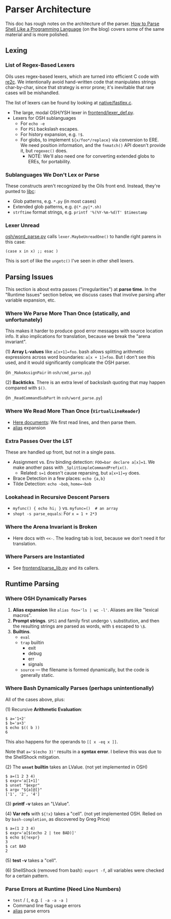 Parser Architecture
===================

This doc has rough notes on the architecture of the parser.  [How to Parse
Shell Like a Programming Language][parse-shell] (on the blog) covers some of
the same material and is more polished.

<div id="toc">
</div>

## Lexing

[parse-shell]: https://www.oilshell.org/blog/2019/02/07.html

### List of Regex-Based Lexers

Oils uses regex-based lexers, which are turned into efficient C code with
[re2c]($xref).  We intentionally avoid hand-written code that manipulates
strings char-by-char, since that strategy is error prone; it's inevitable that
rare cases will be mishandled.

The list of lexers can be found by looking at [native/fastlex.c]($oil-src).

- The large, modal OSH/YSH lexer in [frontend/lexer_def.py]($oil-src).
- Lexers for OSH sublanguages
  - For `echo -e`
  - For `PS1` backslash escapes.
  - For history expansion, e.g. `!$`.
  - For globs, to implement `${x/foo*/replace}` via conversion to ERE.  We need
    position information, and the `fnmatch()` API doesn't provide it, but
    `regexec()` does.
    - NOTE: We'll also need one for converting extended globs to EREs, for
      portability.

[re2c]: http://re2c.org/

### Sublanguages We Don't Lex or Parse

These constructs aren't recognized by the Oils front end.  Instead, they're
punted to [libc]($xref):

- Glob patterns, e.g. `*.py` (in most cases)
- Extended glob patterns, e.g. `@(*.py|*.sh)`
- `strftime` format strings, e.g. `printf '%(%Y-%m-%d)T' $timestamp`

### Lexer Unread

[osh/word_parse.py]($oil-src) calls `lexer.MaybeUnreadOne()` to handle right
parens in this case:

```
(case x in x) ;; esac )
```

This is sort of like the `ungetc()` I've seen in other shell lexers.

## Parsing Issues

This section is about extra passes ("irregularities") at **parse time**.  In
the "Runtime Issues" section below, we discuss cases that involve parsing after
variable expansion, etc.

### Where We Parse More Than Once (statically, and unfortunately)

This makes it harder to produce good error messages with source location info.
It also implications for translation, because we break the "arena invariant".

(1) **Array L-values** like `a[x+1]=foo`.  bash allows splitting arithmetic
expressions across word boundaries: `a[x + 1]=foo`.  But I don't see this used,
and it would significantly complicate the OSH parser.

(in `_MakeAssignPair` in `osh/cmd_parse.py`)

(2) **Backticks**.  There is an extra level of backslash quoting that may
happen compared with `$()`.

(in `_ReadCommandSubPart` in `osh/word_parse.py`)

### Where We Read More Than Once (`VirtualLineReader`)

- [Here documents]($xref:here-doc):  We first read lines, and then parse them.
- [alias]($help) expansion

### Extra Passes Over the LST

These are handled up front, but not in a single pass.

- Assignment vs. Env binding detection: `FOO=bar declare a[x]=1`.
  We make another pass with `_SplitSimpleCommandPrefix()`.
  - Related: `s=1` doesn't cause reparsing, but `a[x+1]=y` does.
- Brace Detection in a few places: `echo {a,b}`
- Tilde Detection: `echo ~bob`, `home=~bob`

### Lookahead in Recursive Descent Parsers

- `myfunc() { echo hi; }` vs.  `myfunc=()  # an array`
- `shopt -s parse_equals`: For `x = 1 + 2*3`

### Where the Arena Invariant is Broken

- Here docs with `<<-`.  The leading tab is lost, because we don't need it for
  translation.

### Where Parsers are Instantiated

- See [frontend/parse_lib.py]($oil-src) and its callers.

## Runtime Parsing

### Where OSH Dynamically Parses

1. **Alias expansion** like `alias foo='ls | wc -l'`.  Aliases are like
"lexical macros".
2. **Prompt strings**.  `$PS1` and family first undergo `\` substitution, and
then the resulting strings are parsed as words, with `$` escaped to `\$`.
3. **Builtins**.
   - `eval` 
   - `trap` builtin
     - exit
     - debug
     - err
     - signals
   - `source` — the filename is formed dynamically, but the code is generally
     static.

### Where Bash Dynamically Parses (perhaps unintentionally)

All of the cases above, plus:

(1) Recursive **Arithmetic Evaluation**:

```sh-prompt
$ a='1+2'
$ b='a+3'
$ echo $(( b ))
6
```

This also happens for the operands to `[[ x -eq x ]]`.

Note that `a='$(echo 3)'` results in a **syntax error**.  I believe this was
due to the ShellShock mitigation.

(2) The **`unset` builtin** takes an LValue.  (not yet implemented in OSH)

```sh-prompt
$ a=(1 2 3 4)
$ expr='a[1+1]'
$ unset "$expr"
$ argv "${a[@]}"
['1', '2', '4']
```

(3) **printf -v** takes an "LValue".

(4) **Var refs** with `${!x}` takes a "cell".  (not yet implemented OSH.
Relied on by `bash-completion`, as discovered by Greg Price)

```sh-prompt
$ a=(1 2 3 4)
$ expr='a[$(echo 2 | tee BAD)]'
$ echo ${!expr}
3
$ cat BAD
2
```

(5) **test -v** takes a "cell".

(6) ShellShock (removed from bash): `export -f`, all variables were checked for
a certain pattern.

### Parse Errors at Runtime (Need Line Numbers)

- `test` / `[`, e.g. `[ -a -a -a ]`
- Command line flag usage errors
- [alias]($help) parse errors
